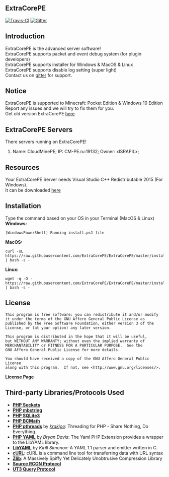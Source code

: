 ## ExtraCorePE
[![Travis-CI](https://travis-ci.org/ExtraCorePE/ExtraCorePE.svg?branch=master)](https://travis-ci.org/ExtraCorePE/ExtraCorePE)
[![Gitter](https://badges.gitter.im/ExtraCorePE/ExtraCorePE.svg)](https://gitter.im/ExtraCorePE/ExtraCorePE?utm_source=badge&utm_medium=badge&utm_campaign=pr-badge)

## Introduction
ExtraCorePE is the advanced server software! <br>
ExtraCorePE supports packet and event debug system (for plugin developers) <br>
ExtraCorePE supports installer for Windows & MacOS & Linux <br>
ExtraCorePE supports disable log setting (super light) <br>
Contact us on [gitter](https://gitter.im/ExtraCorePE/ExtraCorePE?utm_source=badge&utm_medium=badge&utm_campaign=pr-badge) for support. <br>

## Notice
ExtraCorePE is supported to Minecraft: Pocket Edition & Windows 10 Edition<br>
Report any issues and we will try to fix them for you. <br>
Get old version ExtraCorePE [here](https://github.com/ExtraCorePE/ExtraCorePE/releases)<br>

## ExtraCorePE Servers
There servers running on ExtraCorePE!
1) Name: CloudMinePE; IP: CM-PE.ru:19132; Owner: xISRAPILx;

## Resources
Your ExtraCorePE Server needs Visual Studio C++ Redistributable 2015 (For Windows).<br>
It can be downloaded [here](https://www.microsoft.com/en-us/download/details.aspx?id=48145)<br>

## Installation
Type the command based on your OS in your Terminal (MacOS & Linux) <br>
**Windows:**<br>
```
[WindowsPowerShell] Running install.ps1 file
```
**MacOS:**<br>
```
curl -sL https://raw.githubusercontent.com/ExtraCorePE/ExtraCorePE/master/install.sh | bash -s -
```
**Linux:**<br>
```
wget -q -O - https://raw.githubusercontent.com/ExtraCorePE/ExtraCorePE/master/install.sh | bash -s -
```

## License

    This program is free software: you can redistribute it and/or modify
    it under the terms of the GNU Affero General Public License as
    published by the Free Software Foundation, either version 3 of the
    License, or (at your option) any later version.

    This program is distributed in the hope that it will be useful,
    but WITHOUT ANY WARRANTY; without even the implied warranty of
    MERCHANTABILITY or FITNESS FOR A PARTICULAR PURPOSE.  See the
    GNU Affero General Public License for more details.

    You should have received a copy of the GNU Affero General Public License
    along with this program.  If not, see <http://www.gnu.org/licenses/>.

__[License Page](https://github.com/ExtraCorePE/ExtraCorePE/blob/master/LICENSE)__<br>

## Third-party Libraries/Protocols Used
* __[PHP Sockets](http://php.net/manual/en/book.sockets.php)__
* __[PHP mbstring](http://php.net/manual/en/book.mbstring.php)__
* __[PHP SQLite3](http://php.net/manual/en/book.sqlite3.php)__
* __[PHP BCMath](http://php.net/manual/en/book.bc.php)__
* __[PHP pthreads](http://pthreads.org/)__ by _[krakjoe](https://github.com/krakjoe)_: Threading for PHP - Share Nothing, Do Everything.
* __[PHP YAML](https://code.google.com/p/php-yaml/)__ by _Bryan Davis_: The Yaml PHP Extension provides a wrapper to the LibYAML library.
* __[LibYAML](http://pyyaml.org/wiki/LibYAML)__ by _Kirill Simonov_: A YAML 1.1 parser and emitter written in C.
* __[cURL](http://curl.haxx.se/)__: cURL is a command line tool for transferring data with URL syntax
* __[Zlib](http://www.zlib.net/)__: A Massively Spiffy Yet Delicately Unobtrusive Compression Library
* __[Source RCON Protocol](https://developer.valvesoftware.com/wiki/Source_RCON_Protocol)__
* __[UT3 Query Protocol](http://wiki.unrealadmin.org/UT3_query_protocol)__
